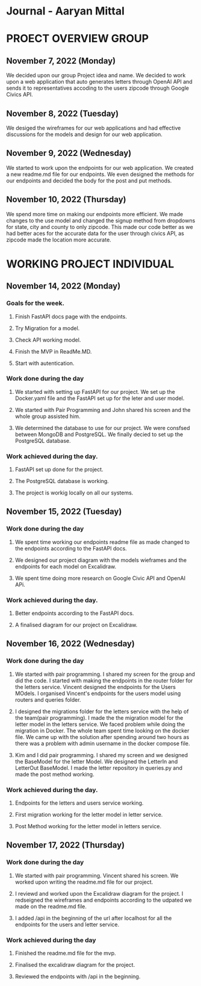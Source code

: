 # Journal - Aaryan Mittal

# PROECT OVERVIEW GROUP

## November 7, 2022 (Monday)

We decided upon our group Project idea and name. We decided to work upon a web application that auto generates letters through OpenAI API and sends it to representatives accoding to the users zipcode through Google Civics API.

## November 8, 2022 (Tuesday)

We desiged the wireframes for our web applications and had effective discussions for the models and design for our web application.

## November 9, 2022 (Wednesday)

We started to work upon the endpoints for our web application. We created a new readme.md file for our endpoints. We even designed the methods for our endpoints and decided the body for the post and put methods.

## November 10, 2022 (Thursday)

We spend more time on making our endpoints more efficient. We made changes to the use model and changed the signup method from dropdowns for state, city and county to only zipcode. This made our code better as we had better aces for the accurate data for the user through civics API, as zipcode made the location more accurate.

# WORKING PROJECT INDIVIDUAL

## November 14, 2022 (Monday)

### Goals for the week.

1. Finish FastAPI docs page with the endpoints.

2. Try Migration for a model.

3. Check API working model.

4. Finish the MVP in ReadMe.MD.

5. Start with autentication.

### Work done during the day

1. We started with setting up FastAPI for our project. We set up the Docker.yaml file and the FastAPI set up for the leter and user model.

2. We started with Pair Programming and John shared his screen and the whole group assisted him.

3. We determined the database to use for our project. We were consfsed between MongoDB and PostgreSQL. We finally decied to set up the PostgreSQL database.

### Work achieved during the day.

1. FastAPI set up done for the project.

2. The PostgreSQL database is working.

3. The project is workig locally on all our systems.

## November 15, 2022 (Tuesday)

### Work done during the day

1. We spent time working our endpoints readme file as made changed to the endpoints according to the FastAPI docs.

2. We designed our project diagram with the models wieframes and the endpoints for each model on Excalidraw.

3. We spent time doing more research on Google Civic API and OpenAI APi.

### Work achieved during the day.

1. Better endpoints according to the FastAPI docs.

2. A finalised diagram for our project on Excalidraw.

## November 16, 2022 (Wednesday)

### Work done during the day

1. We started with pair programming. I shared my screen for the group and did the code. I started with making the endpoints in the router folder for the letters service. Vincent designed the endpoints for the Users MOdels. I organised Vincent's endpoints for the users model using routers and queries folder.

2. I designed the migrations folder for the letters service with the help of the team(pair programming). I made the the migration model for the letter model in the letters service. We faced problem while doing the migration in Docker. The whole team spent time looking on the docker file. We came up with the solution after spending around two hours as there was a problem with admin username in the docker compose file.

3. Kim and I did pair programming. I shared my screen and we designed the BaseModel for the letter Model. We designed the LetterIn and LetterOut BaseModel. I made the letter repository in queries.py and made the post method working.

### Work achieved during the day.

1. Endpoints for the letters and users service working.

2. First migration working for the letter model in letter service.

3. Post Method working for the letter model in letters service.

## November 17, 2022 (Thursday)

### Work done during the day

1. We started with pair programming. Vincent shared his screen. We worked upon writing the readme.md file for our project.

2. I reviewd and worked upon the Excalidraw diagram for the project. I redseigned the wireframes and endpoints according to the udpated we made on the readme.md file.

3. I added /api in the beginning of the url after localhost for all the endpoints for the users and letter service.

### Work achieved during the day

1. Finished the readme.md file for the mvp.

2. Finalised the excalidraw diagram for the project.

3. Reviewed the endpoints with /api in the beginning.
